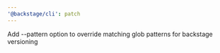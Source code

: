 ```yaml
---
'@backstage/cli': patch
---
```


Add --pattern option to override matching glob patterns for backstage versioning
